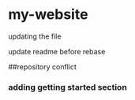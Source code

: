 # my-website
updating the file

update readme before rebase

##repository
conflict


### adding getting started section
